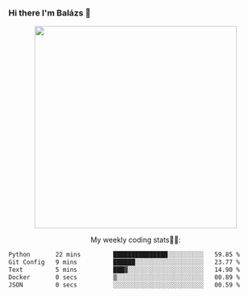 ### Hi there I'm Balázs 👋
  
<p align="center">
  <img width="400" src="https://github-readme-stats.vercel.app/api/top-langs/?username=bkutasi&size_weight=0.5&count_weight=0.5&hide=jupyter%20notebook&layout=compact&theme=tokyonight">
</p>
<p align="center">
My weekly coding stats👨‍💻:
</p>
<!--START_SECTION:waka-->

```txt
Python       22 mins         ███████████████░░░░░░░░░░   59.85 %
Git Config   9 mins          ██████░░░░░░░░░░░░░░░░░░░   23.77 %
Text         5 mins          ███▓░░░░░░░░░░░░░░░░░░░░░   14.90 %
Docker       0 secs          ▒░░░░░░░░░░░░░░░░░░░░░░░░   00.89 %
JSON         0 secs          ░░░░░░░░░░░░░░░░░░░░░░░░░   00.59 %
```

<!--END_SECTION:waka-->



<!--
**bkutasi/bkutasi** is a ✨ _special_ ✨ repository because its `README.md` (this file) appears on your GitHub profile.

Here are some ideas to get you started:

- 🔭 I’m currently working on ...
- 🌱 I’m currently learning ...
- 👯 I’m looking to collaborate on ...
- 🤔 I’m looking for help with ...
- 💬 Ask me about ...
- 📫 How to reach me: ...
- 😄 Pronouns: ...
- ⚡ Fun fact: ...
-->
